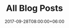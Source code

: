 ---
date: 2017-09-28T08:00:00+06:00
title: All Blog Posts
authors: ["patrick-schratz"]
slug: post
menu:
   main:
      parent: blog
weight: -230
---